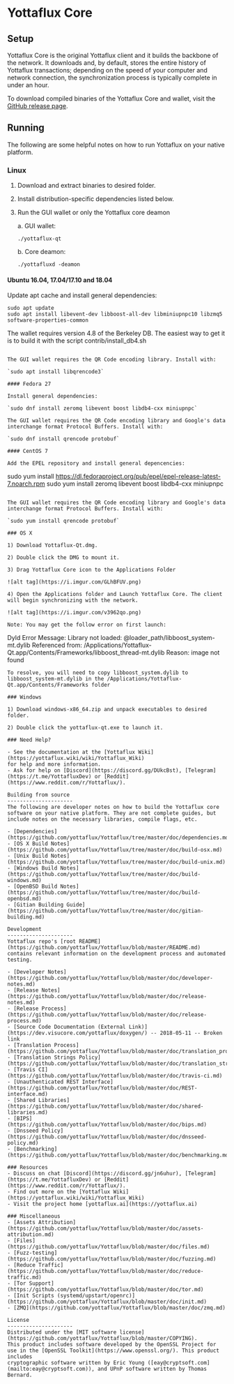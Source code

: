 Yottaflux Core
==============

Setup
---------------------
Yottaflux Core is the original Yottaflux client and it builds the backbone of the network. It downloads and, by default, stores the entire history of Yottaflux transactions; depending on the speed of your computer and network connection, the synchronization process is typically complete in under an hour.

To download compiled binaries of the Yottaflux Core and wallet, visit the [GitHub release page](https://github.com/yottaflux/Yottaflux/releases).

Running
---------------------
The following are some helpful notes on how to run Yottaflux on your native platform.

### Linux

1) Download and extract binaries to desired folder.

2) Install distribution-specific dependencies listed below.

3) Run the GUI wallet or only the Yottaflux core deamon

   a. GUI wallet:

   `./yottaflux-qt`

   b. Core deamon:

   `./yottafluxd -deamon`

#### Ubuntu 16.04, 17.04/17.10 and 18.04

Update apt cache and install general dependencies:

```
sudo apt update
sudo apt install libevent-dev libboost-all-dev libminiupnpc10 libzmq5 software-properties-common
```

The wallet requires version 4.8 of the Berkeley DB. The easiest way to get it is to build it with the script contrib/install_db4.sh


```

The GUI wallet requires the QR Code encoding library. Install with:

`sudo apt install libqrencode3`

#### Fedora 27

Install general dependencies:

`sudo dnf install zeromq libevent boost libdb4-cxx miniupnpc`

The GUI wallet requires the QR Code encoding library and Google's data interchange format Protocol Buffers. Install with:

`sudo dnf install qrencode protobuf`

#### CentOS 7

Add the EPEL repository and install general depencencies:

```
sudo yum install https://dl.fedoraproject.org/pub/epel/epel-release-latest-7.noarch.rpm
sudo yum install zeromq libevent boost libdb4-cxx miniupnpc
```

The GUI wallet requires the QR Code encoding library and Google's data interchange format Protocol Buffers. Install with:

`sudo yum install qrencode protobuf`

### OS X

1) Download Yottaflux-Qt.dmg.

2) Double click the DMG to mount it.

3) Drag Yottaflux Core icon to the Applications Folder

![alt tag](https://i.imgur.com/GLhBFUV.png)

4) Open the Applications folder and Launch Yottaflux Core. The client will begin synchronizing with the network.

![alt tag](https://i.imgur.com/v3962qo.png)

Note: You may get the follow error on first launch:
```
Dyld Error Message:
  Library not loaded: @loader_path/libboost_system-mt.dylib
  Referenced from: /Applications/Yottaflux-Qt.app/Contents/Frameworks/libboost_thread-mt.dylib
  Reason: image not found
```
To resolve, you will need to copy libboost_system.dylib to libboost_system-mt.dylib in the /Applications/Yottaflux-Qt.app/Contents/Frameworks folder

### Windows

1) Download windows-x86_64.zip and unpack executables to desired folder.

2) Double click the yottaflux-qt.exe to launch it.

### Need Help?

- See the documentation at the [Yottaflux Wiki](https://yottaflux.wiki/wiki/Yottaflux_Wiki)
for help and more information.
- Ask for help on [Discord](https://discord.gg/DUkcBst), [Telegram](https://t.me/YottafluxDev) or [Reddit](https://www.reddit.com/r/Yottaflux/).

Building from source
---------------------
The following are developer notes on how to build the Yottaflux core software on your native platform. They are not complete guides, but include notes on the necessary libraries, compile flags, etc.

- [Dependencies](https://github.com/yottaflux/Yottaflux/tree/master/doc/dependencies.md)
- [OS X Build Notes](https://github.com/yottaflux/Yottaflux/tree/master/doc/build-osx.md)
- [Unix Build Notes](https://github.com/yottaflux/Yottaflux/tree/master/doc/build-unix.md)
- [Windows Build Notes](https://github.com/yottaflux/Yottaflux/tree/master/doc/build-windows.md)
- [OpenBSD Build Notes](https://github.com/yottaflux/Yottaflux/tree/master/doc/build-openbsd.md)
- [Gitian Building Guide](https://github.com/yottaflux/Yottaflux/tree/master/doc/gitian-building.md)

Development
---------------------
Yottaflux repo's [root README](https://github.com/yottaflux/Yottaflux/blob/master/README.md) contains relevant information on the development process and automated testing.

- [Developer Notes](https://github.com/yottaflux/Yottaflux/blob/master/doc/developer-notes.md)
- [Release Notes](https://github.com/yottaflux/Yottaflux/blob/master/doc/release-notes.md)
- [Release Process](https://github.com/yottaflux/Yottaflux/blob/master/doc/release-process.md)
- [Source Code Documentation (External Link)](https://dev.visucore.com/yottaflux/doxygen/) -- 2018-05-11 -- Broken link
- [Translation Process](https://github.com/yottaflux/Yottaflux/blob/master/doc/translation_process.md)
- [Translation Strings Policy](https://github.com/yottaflux/Yottaflux/blob/master/doc/translation_strings_policy.md)
- [Travis CI](https://github.com/yottaflux/Yottaflux/blob/master/doc/travis-ci.md)
- [Unauthenticated REST Interface](https://github.com/yottaflux/Yottaflux/blob/master/doc/REST-interface.md)
- [Shared Libraries](https://github.com/yottaflux/Yottaflux/blob/master/doc/shared-libraries.md)
- [BIPS](https://github.com/yottaflux/Yottaflux/blob/master/doc/bips.md)
- [Dnsseed Policy](https://github.com/yottaflux/Yottaflux/blob/master/doc/dnsseed-policy.md)
- [Benchmarking](https://github.com/yottaflux/Yottaflux/blob/master/doc/benchmarking.md)

### Resources
- Discuss on chat [Discord](https://discord.gg/jn6uhur), [Telegram](https://t.me/YottafluxDev) or [Reddit](https://www.reddit.com/r/Yottaflux/).
- Find out more on the [Yottaflux Wiki](https://yottaflux.wiki/wiki/Yottaflux_Wiki)
- Visit the project home [yottaflux.ai](https://yottaflux.ai)

### Miscellaneous
- [Assets Attribution](https://github.com/yottaflux/Yottaflux/blob/master/doc/assets-attribution.md)
- [Files](https://github.com/yottaflux/Yottaflux/blob/master/doc/files.md)
- [Fuzz-testing](https://github.com/yottaflux/Yottaflux/blob/master/doc/fuzzing.md)
- [Reduce Traffic](https://github.com/yottaflux/Yottaflux/blob/master/doc/reduce-traffic.md)
- [Tor Support](https://github.com/yottaflux/Yottaflux/blob/master/doc/tor.md)
- [Init Scripts (systemd/upstart/openrc)](https://github.com/yottaflux/Yottaflux/blob/master/doc/init.md)
- [ZMQ](https://github.com/yottaflux/Yottaflux/blob/master/doc/zmq.md)

License
---------------------
Distributed under the [MIT software license](https://github.com/yottaflux/Yottaflux/blob/master/COPYING).
This product includes software developed by the OpenSSL Project for use in the [OpenSSL Toolkit](https://www.openssl.org/). This product includes
cryptographic software written by Eric Young ([eay@cryptsoft.com](mailto:eay@cryptsoft.com)), and UPnP software written by Thomas Bernard.
